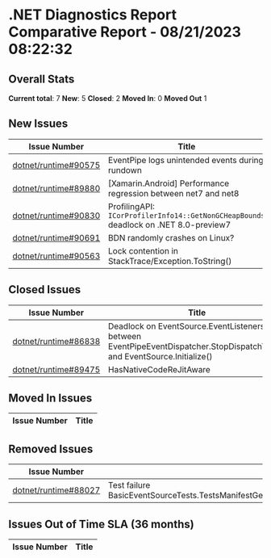 # .NET Diagnostics Report Comparative Report - 08/21/2023 08:22:32

## Overall Stats

**Current total**: 7
**New**: 5
**Closed**: 2
**Moved In**: 0
**Moved Out** 1

## New Issues

| **Issue Number** | **Title** |
| :--------------: | --------- |
| [dotnet/runtime#90575](https://github.com/dotnet/runtime/issues/90575) | EventPipe logs unintended events during rundown |
| [dotnet/runtime#89880](https://github.com/dotnet/runtime/issues/89880) | [Xamarin.Android] Performance regression between net7 and net8 |
| [dotnet/runtime#90830](https://github.com/dotnet/runtime/issues/90830) | ProfilingAPI: `ICorProfilerInfo14::GetNonGCHeapBounds` deadlock on .NET 8.0-preview7 |
| [dotnet/runtime#90691](https://github.com/dotnet/runtime/issues/90691) | BDN randomly crashes on Linux? |
| [dotnet/runtime#90563](https://github.com/dotnet/runtime/issues/90563) | Lock contention in StackTrace/Exception.ToString() |

## Closed Issues

| **Issue Number** | **Title** |
| :--------------: | --------- |
| [dotnet/runtime#86838](https://github.com/dotnet/runtime/issues/86838) | Deadlock on EventSource.EventListenersLock between EventPipeEventDispatcher.StopDispatchTask() and EventSource.Initialize() |
| [dotnet/runtime#89475](https://github.com/dotnet/runtime/issues/89475) | HasNativeCodeReJitAware |

## Moved In Issues

| **Issue Number** | **Title** |
| :--------------: | --------- |

## Removed Issues

| **Issue Number** | **Title** |
| :--------------: | --------- |
| [dotnet/runtime#88027](https://github.com/dotnet/runtime/issues/88027) | Test failure BasicEventSourceTests.TestsManifestGeneration.Test_EventSource_EtwManifestGenerationRollover |

## Issues Out of Time SLA (36 months)

| **Issue Number** | **Title** |
| :--------------: | --------- |

